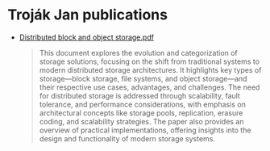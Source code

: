 # Troják Jan publications

- [Distributed block and object storage.pdf](https://pub.zezav.cz/distributed_block_and_object_storage.pdf)
    > This document explores the evolution and categorization of storage solutions, focusing on the shift from traditional systems to modern distributed storage architectures. It highlights key types of storage—block storage, file systems, and object storage—and their respective use cases, advantages, and challenges. The need for distributed storage is addressed through scalability, fault tolerance, and performance considerations, with emphasis on architectural concepts like storage pools, replication, erasure coding, and scalability strategies. The paper also provides an overview of practical implementations, offering insights into the design and functionality of modern storage systems.
